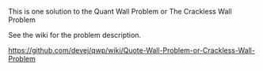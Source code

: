 This is one solution to the Quant Wall Problem or The Crackless Wall Problem

See the wiki for the problem description.

https://github.com/devej/qwp/wiki/Quote-Wall-Problem-or-Crackless-Wall-Problem
